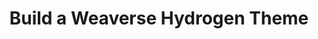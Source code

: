 ---
title: Build a Weaverse Hydrogen Theme
description: Here's your roadmap to crafting a Weaverse Hydrogen Theme. Walk through each step and get your theme up and running.
order: 1
---